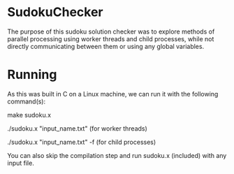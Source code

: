 # SudokuChecker
The purpose of this sudoku solution checker was to explore methods of parallel processing using worker threads and child processes, while not directly communicating between them or using any global variables. 
# Running
As this was built in C on a Linux machine, we can run it with the following command(s):

make sudoku.x 

./sudoku.x "input_name.txt" (for worker threads)

./sudoku.x "input_name.txt" -f (for child processes)


You can also skip the compilation step and run sudoku.x (included) with any input file.
